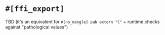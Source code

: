 # `#[ffi_export]`

<span class="warning">

TBD (it's an equivalent for `#[no_mangle] pub extern "C"` +
runtime checks against "pathological values")

</span>
